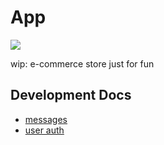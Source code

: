 # App 

[![](https://img.shields.io/badge/license-WTFPL-green)](http://www.wtfpl.net/)

wip: e-commerce store just for fun  

## Development Docs
- [messages](https://github.com/yeahmat/app/blob/main/static/docs/messages.md)
- [user auth](https://github.com/yeahmat/app/blob/main/static/docs/user-auth.md)
